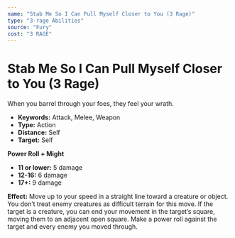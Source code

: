 ```yaml
---
name: "Stab Me So I Can Pull Myself Closer to You (3 Rage)"
type: "3-rage Abilities"
source: "Fury"
cost: "3 RAGE"
---
```


# Stab Me So I Can Pull Myself Closer to You (3 Rage)

When you barrel through your foes, they feel your wrath.

- **Keywords:** Attack, Melee, Weapon
- **Type:** Action
- **Distance:** Self
- **Target:** Self

**Power Roll + Might**
- **11 or lower:** 5 damage
- **12-16:** 6 damage
- **17+:** 9 damage

**Effect:** Move up to your speed in a straight line toward a creature or object. You don’t treat enemy creatures as difficult terrain for this move. If the target is a creature, you can end your movement in the target’s square, moving them to an adjacent open square. Make a power roll against the target and every enemy you moved through.

